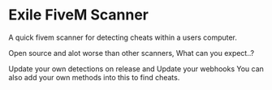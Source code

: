 # Exile FiveM Scanner
 A quick fivem scanner for detecting cheats within a users computer.

Open source and alot worse than other scanners, What can you expect..?

Update your own detections on release and Update your webhooks
You can also add your own methods into this to find cheats.

